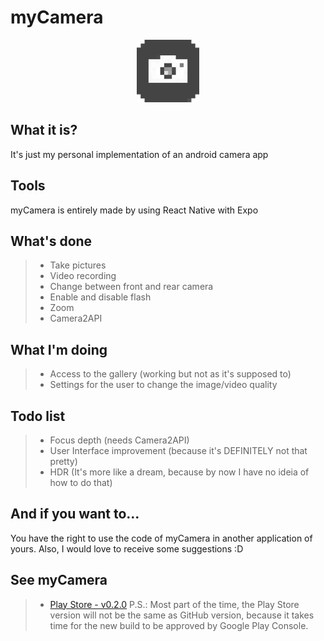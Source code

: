 # myCamera

<p align="center">
  <img src="/assets/icon.png" width="100" height="100" />
</p>

## What it is?

It's just my personal implementation of an android camera app

## Tools

myCamera is entirely made by using React Native with Expo

## What's done

> - Take pictures
> - Video recording
> - Change between front and rear camera
> - Enable and disable flash
> - Zoom
> - Camera2API

## What I'm doing

> - Access to the gallery (working but not as it's supposed to)
> - Settings for the user to change the image/video quality

## Todo list

> - Focus depth (needs Camera2API)
> - User Interface improvement (because it's DEFINITELY not that pretty)
> - HDR (It's more like a dream, because by now I have no ideia of how to do that)

## And if you want to...

You have the right to use the code of myCamera in another application of yours. Also, I would love to
receive some suggestions :D

## See myCamera

> - [Play Store - v0.2.0](https://play.google.com/store/apps/details?id=com.brenu.camera) P.S.: Most part of the time, the Play Store version will not be the same as GitHub version, because it takes time for the new build to be approved by Google Play Console.
